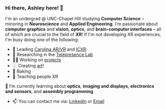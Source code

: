### Hi there, Ashley here! 👋

I'm an undergrad @ UNC-Chapel Hill studying **Computer Science** – minoring in **Neuroscience** and **Applied Engineering**. I'm passionate about **computer graphics** and **vision**, **optics**, and **brain-computer interfaces** – all of which are crucial to the field of **XR**! If I'm not developing XR experiences, I'm busy doing one of the following:

- 🥽 Leading [Carolina AR/VR](https://linktr.ee/carvr) and [ICXR](https://www.icxr.org/)
- 🔭 Researching in the [Telepresence Lab](https://telepresence.web.unc.edu/)
- 👩‍💻 Working on [projects](https://aneall.github.io/projects.html)
- ⿻ Creating [art](https://aneall.github.io/portfolio.html)!
- 🍪 Baking
- 📖 Teaching people XR

🌱 I’m currently learning about **optics**, **imaging and displays**, **electronics and sensors**, and **assembly programming**
- 📫 You can contact me via: [LinkedIn](https://www.linkedin.com/in/ashley-neall/) or [Email](aneall@unc.edu)

